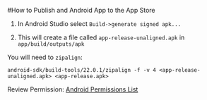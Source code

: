 #How to Publish and Android App to the App Store

1. In Android Studio select `Build->generate signed apk...`

2. This will create a file called `app-release-unaligned.apk` in `app/build/outputs/apk`

You will need to `zipalign`:

```
android-sdk/build-tools/22.0.1/zipalign -f -v 4 <app-release-unaligned.apk> <app-release.apk>
```

Review Permission: [Android Permissions List](http://developer.android.com/reference/android/Manifest.permission.html)
